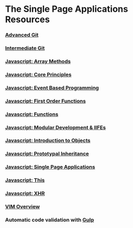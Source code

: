 # The Single Page Applications Resources

### [Advanced Git](SP_GIT_ADVANCED.md)

### [Intermediate Git](SP_GIT_INTERMEDIATE.md)

### [Javascript: Array Methods](SP_JS_ARRAY_METHODS.md)

### [Javascript: Core Principles](SP_JS_CORE_PRINCIPLES.md)

### [Javascript: Event Based Programming](SP_JS_EVENT_BASED_PROGRAMMING.md)

### [Javascript: First Order Functions](SP_JS_FIRST_ORDER_FUNCTIONS.md)

### [Javascript: Functions](SP_JS_FUNCTIONS.md)

### [Javascript: Modular Development & IIFEs](SP_JS_MODULAR_DEVELOPMENT_IIFE.md)

### [Javascript: Introduction to Objects](SP_JS_OBJECTS_INTRODUCTION.md)

### [Javascript: Prototypal Inheritance](SP_JS_PROTOTYPAL_INHERITANCE.md)

### [Javascript: Single Page Applications](SP_JS_SINGLE_PAGE_APPLICATIONS.md)

### [Javascript: This](SP_JS_THIS.md)

### [Javascript: XHR](SP_JS_XHR.md)

### [VIM Overview](SP_VIM_OVERVIEW.md)

### Automatic code validation with [Gulp](SP_GULP.md)